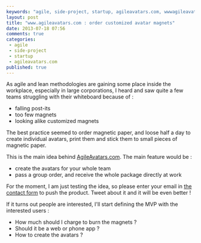 ```yaml
---
keywords: "agile, side-project, startup, agileavatars.com, wwwagileavatarscom, order, customized, avatar, magnets"
layout: post
title: "www.agileavatars.com : order customized avatar magnets"
date: 2013-07-18 07:56
comments: true
categories:
 - agile
 - side-project
 - startup
 - agileavatars.com
published: true
---
```

As agile and lean methodologies are gaining some place inside the workplace, especially in large corporations, I heard and saw quite a few teams struggling with their whiteboard because of :

 * falling post-its
 * too few magnets
 * looking alike customized magnets

The best practice seemed to order magnetic paper, and loose half a day to create individual avatars, print them and stick them to small pieces of magnetic paper.

This is the main idea behind [AgileAvatars.com](http://www.agileavatars.com). The main feature would be :

 * create the avatars for your whole team
 * pass a group order, and receive the whole package directly at work

For the moment, I am just testing the idea, so please enter your email in [the contact form](http://www.agileavatars.com) to push the product. Tweet about it and it will be even better !

If it turns out people are interested, I'll start defining the MVP with the interested users :

 * How much should I charge to burn the magnets ?
 * Should it be a web or phone app ?
 * How to create the avatars ?
